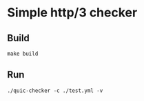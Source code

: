 # Simple http/3 checker

## Build

```shell
make build
```

## Run

```shell
./quic-checker -c ./test.yml -v
```

